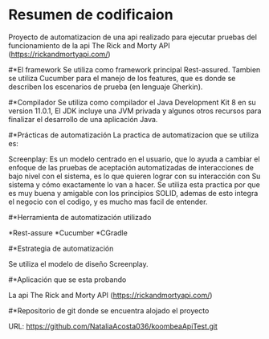 # Resumen de codificaion
Proyecto de automatizacion de una api realizado para ejecutar pruebas del funcionamiento de la api The Rick and Morty API (https://rickandmortyapi.com/)

#*El framework
Se utiliza como framework principal Rest-assured.
Tambien se utiliza Cucumber para el manejo de los features, que es donde se describen los escenarios de prueba (en lenguaje Gherkin).

#*Compilador 
Se utiliza como compilador el Java Development Kit 8 en su version 11.0.1, El JDK incluye una JVM privada y algunos otros recursos para finalizar el desarrollo
de una aplicación Java.


#*Prácticas de automatización
La practica de automatizacion que se utiliza es:

Screenplay: Es un modelo centrado en el usuario, que lo ayuda a cambiar el enfoque de las pruebas de aceptación automatizadas de interacciones de bajo nivel
con el sistema, es lo que quieren lograr con su interacción con Su sistema y cómo exactamente lo van a hacer. Se utiliza esta practica por que es muy buena
y amigable con los principios SOLID, ademas de esto integra el negocio con el codigo, y es mucho mas facil de entender.



#*Herramienta de automatización utilizado

*Rest-assure
*Cucumber
*CGradle



#*Estrategia de automatización

Se utiliza el modelo de diseño Screenplay.

#*Aplicación que se esta probando

La api The Rick and Morty API (https://rickandmortyapi.com/)


#*Repositorio de git donde se encuentra alojado el proyecto

URL: https://github.com/NataliaAcosta036/koombeaApiTest.git


